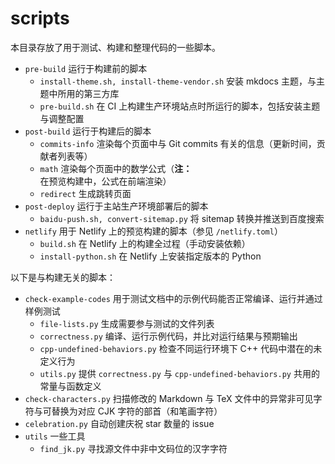 # scripts

本目录存放了用于测试、构建和整理代码的一些脚本。

-   `pre-build` 运行于构建前的脚本
    - `install-theme.sh, install-theme-vendor.sh` 安装 mkdocs 主题，与主题中所用的第三方库
    - `pre-build.sh` 在 CI 上构建生产环境站点时所运行的脚本，包括安装主题与调整配置
-   `post-build` 运行于构建后的脚本
    - `commits-info` 渲染每个页面中与 Git commits 有关的信息（更新时间，贡献者列表等）
    - `math` 渲染每个页面中的数学公式（**注：** 在预览构建中，公式在前端渲染）
    - `redirect` 生成跳转页面
-   `post-deploy` 运行于主站生产环境部署后的脚本
    - `baidu-push.sh, convert-sitemap.py` 将 sitemap 转换并推送到百度搜索
-   `netlify` 用于 Netlify 上的预览构建的脚本（参见 `/netlify.toml`）
    - `build.sh` 在 Netlify 上的构建全过程（手动安装依赖）
    - `install-python.sh` 在 Netlify 上安装指定版本的 Python

以下是与构建无关的脚本：

- `check-example-codes` 用于测试文档中的示例代码能否正常编译、运行并通过样例测试
    - `file-lists.py` 生成需要参与测试的文件列表
    - `correctness.py` 编译、运行示例代码，并比对运行结果与预期输出
    - `cpp-undefined-behaviors.py` 检查不同运行环境下 C++ 代码中潜在的未定义行为
    - `utils.py` 提供 `correctness.py` 与 `cpp-undefined-behaviors.py` 共用的常量与函数定义
- `check-characters.py` 扫描修改的 Markdown 与 TeX 文件中的异常非可见字符与可替换为对应 CJK 字符的部首（和笔画字符）
- `celebration.py` 自动创建庆祝 star 数量的 issue
-   `utils` 一些工具
    - `find_jk.py` 寻找源文件中非中文码位的汉字字符
